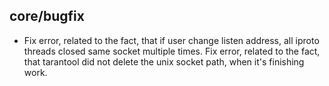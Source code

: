 ## core/bugfix

 * Fix error, related to the fact, that if user change listen address,
   all iproto threads closed same socket multiple times.
   Fix error, related to the fact, that tarantool did not delete the unix
   socket path, when it's finishing work.
